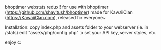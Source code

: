 bhoptimer webstats redux!!
for use with bhoptimer (https://github.com/shavitush/bhoptimer)
made for KawaiiClan (https://KawaiiClan.com), released for everyone~

Installation:
copy index.php and assets folder to your webserver (ie. in /stats)
edit "assets/php/config.php" to set your API key, server styles, etc.

enjoy c:
